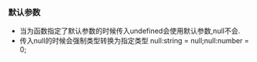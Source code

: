 ### 默认参数
* 当为函数指定了默认参数的时候传入undefined会使用默认参数,null不会.
* 传入null的时候会强制类型转换为指定类型  null:string = null;null:number = 0;